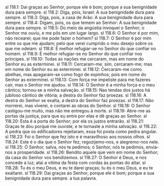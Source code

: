 sl 118.1: Dai graças ao Senhor, porque ele é bom; porque a sua benignidade dura para sempre.
sl 118.2: Diga, pois, Israel: A sua benignidade dura para sempre.
sl 118.3: Diga, pois, a casa de Arão: A sua benignidade dura para sempre.
sl 118.4: Digam, pois, os que temem ao Senhor: A sua benignidade dura para sempre.
sl 118.5: Do meio da angústia invoquei o Senhor; o Senhor me ouviu, e me pôs em um lugar largo.
sl 118.6: O Senhor é por mim, não recearei; que me pode fazer o homem?
sl 118.7: O Senhor é por mim entre os que me ajudam; pelo que verei cumprido o meu desejo sobre os que me odeiam.
sl 118.8: É melhor refugiar-se no Senhor do que confiar no homem.
sl 118.9: É melhor refugiar-se no Senhor do que confiar nos príncipes.
sl 118.10: Todas as nações me cercaram, mas em nome do Senhor eu as exterminei.
sl 118.11: Cercaram-me, sim, cercaram-me; mas em nome do Senhor eu as exterminei.
sl 118.12: Cercaram-me como abelhas, mas apagaram-se como fogo de espinhos; pois em nome do Senhor as exterminei.
sl 118.13: Com força me impeliste para me fazeres cair, mas o Senhor me ajudou.
sl 118.14: O Senhor é a minha força e o meu cântico; tornou-se a minha salvação.
sl 118.15: Nas tendas dos justos há jubiloso cântico de vitória; a destra do Senhor faz proezas.
sl 118.16: A destra do Senhor se exalta, a destra do Senhor faz proezas.
sl 118.17: Não morrerei, mas viverei, e contarei as obras do Senhor.
sl 118.18: O Senhor castigou-me muito, mas não me entregou à morte.
sl 118.19: Abre-me as portas da justiça, para que eu entre por elas e dê graças ao Senhor.
sl 118.20: Esta é a porta do Senhor; por ela os justos entrarão.
sl 118.21: Graças te dou porque me ouviste, e te tornaste a minha salvação.
sl 118.22: A pedra que os edificadores rejeitaram, essa foi posta como pedra angular.
sl 118.23: Foi o Senhor que fez isto e é maravilhoso aos nossos olhos.
sl 118.24: Este é o dia que o Senhor fez; regozijemo-nos, e alegremo-nos nele.
sl 118.25: Ó Senhor, salva, nós te pedimos; ó Senhor, nós te pedimos, envia-nos a prosperidade.
sl 118.26: Bendito aquele que vem em nome do Senhor; da casa do Senhor vos bendizemos.
sl 118.27: O Senhor é Deus, e nos concede a luz; atai a vítima da festa com cordas às pontas do altar.
sl 118.28: Tu és o meu Deus, e eu te darei graças; tu és o meu Deus, e eu te exaltarei.
sl 118.29: Dai graças ao Senhor, porque ele é bom; porque a sua benignidade dura para sempre. a tua palavra.
